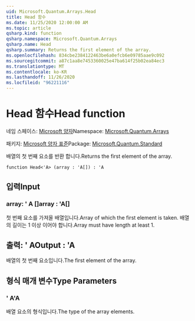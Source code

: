 ```yaml
---
uid: Microsoft.Quantum.Arrays.Head
title: Head 함수
ms.date: 11/25/2020 12:00:00 AM
ms.topic: article
qsharp.kind: function
qsharp.namespace: Microsoft.Quantum.Arrays
qsharp.name: Head
qsharp.summary: Returns the first element of the array.
ms.openlocfilehash: 834cbe2384122463be6a0efcb6e09785aae9c092
ms.sourcegitcommit: a87c1aa8e7453360025e47ba614f25b02ea84ec3
ms.translationtype: MT
ms.contentlocale: ko-KR
ms.lasthandoff: 11/26/2020
ms.locfileid: "96221116"
---
```

# <a name="head-function"></a><span data-ttu-id="564d5-102">Head 함수</span><span class="sxs-lookup"><span data-stu-id="564d5-102">Head function</span></span>

<span data-ttu-id="564d5-103">네임 스페이스: [Microsoft 양자](xref:Microsoft.Quantum.Arrays)</span><span class="sxs-lookup"><span data-stu-id="564d5-103">Namespace: [Microsoft.Quantum.Arrays](xref:Microsoft.Quantum.Arrays)</span></span>

<span data-ttu-id="564d5-104">패키지: [Microsoft 양자 표준](https://nuget.org/packages/Microsoft.Quantum.Standard)</span><span class="sxs-lookup"><span data-stu-id="564d5-104">Package: [Microsoft.Quantum.Standard](https://nuget.org/packages/Microsoft.Quantum.Standard)</span></span>


<span data-ttu-id="564d5-105">배열의 첫 번째 요소를 반환 합니다.</span><span class="sxs-lookup"><span data-stu-id="564d5-105">Returns the first element of the array.</span></span>

```qsharp
function Head<'A> (array : 'A[]) : 'A
```


## <a name="input"></a><span data-ttu-id="564d5-106">입력</span><span class="sxs-lookup"><span data-stu-id="564d5-106">Input</span></span>

### <a name="array--a"></a><span data-ttu-id="564d5-107">array: ' A []</span><span class="sxs-lookup"><span data-stu-id="564d5-107">array : 'A[]</span></span>

<span data-ttu-id="564d5-108">첫 번째 요소를 가져올 배열입니다.</span><span class="sxs-lookup"><span data-stu-id="564d5-108">Array of which the first element is taken.</span></span> <span data-ttu-id="564d5-109">배열의 길이는 1 이상 이어야 합니다.</span><span class="sxs-lookup"><span data-stu-id="564d5-109">Array must have length at least 1.</span></span>



## <a name="output--a"></a><span data-ttu-id="564d5-110">출력: ' A</span><span class="sxs-lookup"><span data-stu-id="564d5-110">Output : 'A</span></span>

<span data-ttu-id="564d5-111">배열의 첫 번째 요소입니다.</span><span class="sxs-lookup"><span data-stu-id="564d5-111">The first element of the array.</span></span>

## <a name="type-parameters"></a><span data-ttu-id="564d5-112">형식 매개 변수</span><span class="sxs-lookup"><span data-stu-id="564d5-112">Type Parameters</span></span>

### <a name="a"></a><span data-ttu-id="564d5-113">' A</span><span class="sxs-lookup"><span data-stu-id="564d5-113">'A</span></span>

<span data-ttu-id="564d5-114">배열 요소의 형식입니다.</span><span class="sxs-lookup"><span data-stu-id="564d5-114">The type of the array elements.</span></span>